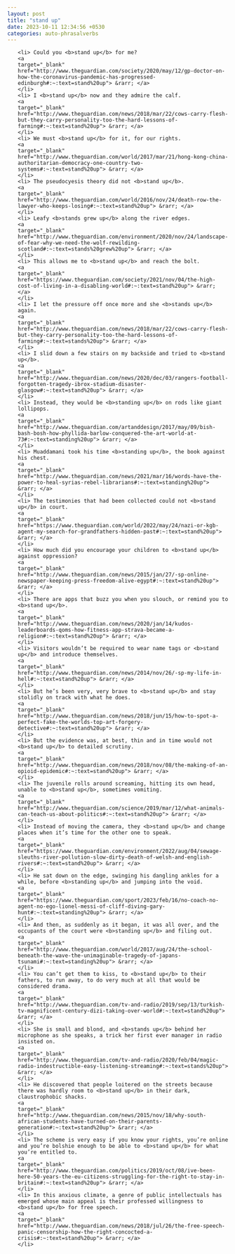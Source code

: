 ```yaml
---
layout: post
title: "stand up"
date: 2023-10-11 12:34:56 +0530
categories: auto-phrasalverbs
---
```

<ol>

    <li> Could you <b>stand up</b> for me?
    <a 
    target="_blank" 
    href="http://www.theguardian.com/society/2020/may/12/gp-doctor-on-how-the-coronavirus-pandemic-has-progressed-edinburgh#:~:text=stand%20up"> &rarr; </a>
    </li>
    <li> I <b>stand up</b> now and they admire the calf.
    <a 
    target="_blank" 
    href="http://www.theguardian.com/news/2018/mar/22/cows-carry-flesh-but-they-carry-personality-too-the-hard-lessons-of-farming#:~:text=stand%20up"> &rarr; </a>
    </li>
    <li> We must <b>stand up</b> for it, for our rights.
    <a 
    target="_blank" 
    href="http://www.theguardian.com/world/2017/mar/21/hong-kong-china-authoritarian-democracy-one-country-two-systems#:~:text=stand%20up"> &rarr; </a>
    </li>
    <li> The pseudocyesis theory did not <b>stand up</b>.
    <a 
    target="_blank" 
    href="http://www.theguardian.com/world/2016/nov/24/death-row-the-lawyer-who-keeps-losing#:~:text=stand%20up"> &rarr; </a>
    </li>
    <li> Leafy <b>stands grew up</b> along the river edges.
    <a 
    target="_blank" 
    href="http://www.theguardian.com/environment/2020/nov/24/landscape-of-fear-why-we-need-the-wolf-rewilding-scotland#:~:text=stands%20grew%20up"> &rarr; </a>
    </li>
    <li> This allows me to <b>stand up</b> and reach the bolt.
    <a 
    target="_blank" 
    href="https://www.theguardian.com/society/2021/nov/04/the-high-cost-of-living-in-a-disabling-world#:~:text=stand%20up"> &rarr; </a>
    </li>
    <li> I let the pressure off once more and she <b>stands up</b> again.
    <a 
    target="_blank" 
    href="http://www.theguardian.com/news/2018/mar/22/cows-carry-flesh-but-they-carry-personality-too-the-hard-lessons-of-farming#:~:text=stands%20up"> &rarr; </a>
    </li>
    <li> I slid down a few stairs on my backside and tried to <b>stand up</b>.
    <a 
    target="_blank" 
    href="http://www.theguardian.com/news/2020/dec/03/rangers-football-forgotten-tragedy-ibrox-stadium-disaster-glasgow#:~:text=stand%20up"> &rarr; </a>
    </li>
    <li> Instead, they would be <b>standing up</b> on rods like giant lollipops.
    <a 
    target="_blank" 
    href="http://www.theguardian.com/artanddesign/2017/may/09/bish-bash-bosh-how-phyllida-barlow-conquered-the-art-world-at-73#:~:text=standing%20up"> &rarr; </a>
    </li>
    <li> Muaddamani took his time <b>standing up</b>, the book against his chest.
    <a 
    target="_blank" 
    href="http://www.theguardian.com/news/2021/mar/16/words-have-the-power-to-heal-syrias-rebel-librarians#:~:text=standing%20up"> &rarr; </a>
    </li>
    <li> The testimonies that had been collected could not <b>stand up</b> in court.
    <a 
    target="_blank" 
    href="https://www.theguardian.com/world/2022/may/24/nazi-or-kgb-agent-my-search-for-grandfathers-hidden-past#:~:text=stand%20up"> &rarr; </a>
    </li>
    <li> How much did you encourage your children to <b>stand up</b> against oppression?
    <a 
    target="_blank" 
    href="http://www.theguardian.com/news/2015/jan/27/-sp-online-newspaper-keeping-press-freedom-alive-egypt#:~:text=stand%20up"> &rarr; </a>
    </li>
    <li> There are apps that buzz you when you slouch, or remind you to <b>stand up</b>.
    <a 
    target="_blank" 
    href="http://www.theguardian.com/news/2020/jan/14/kudos-leaderboards-qoms-how-fitness-app-strava-became-a-religion#:~:text=stand%20up"> &rarr; </a>
    </li>
    <li> Visitors wouldn’t be required to wear name tags or <b>stand up</b> and introduce themselves.
    <a 
    target="_blank" 
    href="http://www.theguardian.com/news/2014/nov/26/-sp-my-life-in-hell#:~:text=stand%20up"> &rarr; </a>
    </li>
    <li> But he’s been very, very brave to <b>stand up</b> and stay stolidly on track with what he does.
    <a 
    target="_blank" 
    href="http://www.theguardian.com/news/2018/jun/15/how-to-spot-a-perfect-fake-the-worlds-top-art-forgery-detective#:~:text=stand%20up"> &rarr; </a>
    </li>
    <li> But the evidence was, at best, thin and in time would not <b>stand up</b> to detailed scrutiny.
    <a 
    target="_blank" 
    href="http://www.theguardian.com/news/2018/nov/08/the-making-of-an-opioid-epidemic#:~:text=stand%20up"> &rarr; </a>
    </li>
    <li> The juvenile rolls around screaming, hitting its own head, unable to <b>stand up</b>, sometimes vomiting.
    <a 
    target="_blank" 
    href="http://www.theguardian.com/science/2019/mar/12/what-animals-can-teach-us-about-politics#:~:text=stand%20up"> &rarr; </a>
    </li>
    <li> Instead of moving the camera, they <b>stand up</b> and change places when it’s time for the other one to speak.
    <a 
    target="_blank" 
    href="https://www.theguardian.com/environment/2022/aug/04/sewage-sleuths-river-pollution-slow-dirty-death-of-welsh-and-english-rivers#:~:text=stand%20up"> &rarr; </a>
    </li>
    <li> He sat down on the edge, swinging his dangling ankles for a while, before <b>standing up</b> and jumping into the void.
    <a 
    target="_blank" 
    href="https://www.theguardian.com/sport/2023/feb/16/no-coach-no-agent-no-ego-lionel-messi-of-cliff-diving-gary-hunt#:~:text=standing%20up"> &rarr; </a>
    </li>
    <li> And then, as suddenly as it began, it was all over, and the occupants of the court were <b>standing up</b> and filing out.
    <a 
    target="_blank" 
    href="http://www.theguardian.com/world/2017/aug/24/the-school-beneath-the-wave-the-unimaginable-tragedy-of-japans-tsunami#:~:text=standing%20up"> &rarr; </a>
    </li>
    <li> You can’t get them to kiss, to <b>stand up</b> to their fathers, to run away, to do very much at all that would be considered drama.
    <a 
    target="_blank" 
    href="http://www.theguardian.com/tv-and-radio/2019/sep/13/turkish-tv-magnificent-century-dizi-taking-over-world#:~:text=stand%20up"> &rarr; </a>
    </li>
    <li> She is small and blond, and <b>stands up</b> behind her microphone as she speaks, a trick her first ever manager in radio insisted on.
    <a 
    target="_blank" 
    href="http://www.theguardian.com/tv-and-radio/2020/feb/04/magic-radio-indestructible-easy-listening-streaming#:~:text=stands%20up"> &rarr; </a>
    </li>
    <li> He discovered that people loitered on the streets because there was hardly room to <b>stand up</b> in their dark, claustrophobic shacks.
    <a 
    target="_blank" 
    href="http://www.theguardian.com/news/2015/nov/18/why-south-african-students-have-turned-on-their-parents-generation#:~:text=stand%20up"> &rarr; </a>
    </li>
    <li> The scheme is very easy if you know your rights, you’re online and you’re bolshie enough to be able to <b>stand up</b> for what you’re entitled to.
    <a 
    target="_blank" 
    href="http://www.theguardian.com/politics/2019/oct/08/ive-been-here-50-years-the-eu-citizens-struggling-for-the-right-to-stay-in-britain#:~:text=stand%20up"> &rarr; </a>
    </li>
    <li> In this anxious climate, a genre of public intellectuals has emerged whose main appeal is their professed willingness to <b>stand up</b> for free speech.
    <a 
    target="_blank" 
    href="http://www.theguardian.com/news/2018/jul/26/the-free-speech-panic-censorship-how-the-right-concocted-a-crisis#:~:text=stand%20up"> &rarr; </a>
    </li>